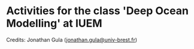 # Activities for the class 'Deep Ocean Modelling' at IUEM

Credits: Jonathan Gula (jonathan.gula@univ-brest.fr)

